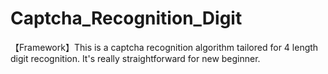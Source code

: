 # Captcha_Recognition_Digit
【Framework】This is a captcha recognition algorithm tailored for 4 length digit recognition. It's really straightforward for new beginner.
